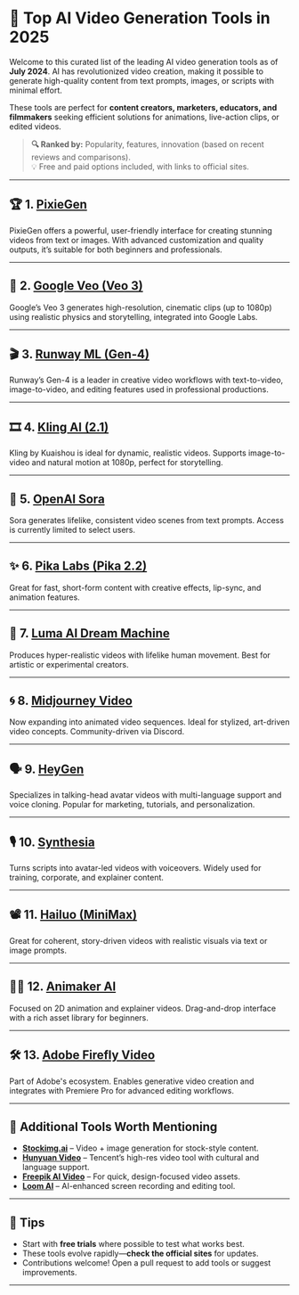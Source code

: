 # 🌟 Top AI Video Generation Tools in 2025

Welcome to this curated list of the leading AI video generation tools as of **July 2024**. AI has revolutionized video creation, making it possible to generate high-quality content from text prompts, images, or scripts with minimal effort.

These tools are perfect for **content creators, marketers, educators, and filmmakers** seeking efficient solutions for animations, live-action clips, or edited videos.

> **🔍 Ranked by:** Popularity, features, innovation (based on recent reviews and comparisons).  
> 💡 Free and paid options included, with links to official sites.

---

## 🏆 1. [PixieGen](https://pixiegen.com)  
PixieGen offers a powerful, user-friendly interface for creating stunning videos from text or images. With advanced customization and quality outputs, it’s suitable for both beginners and professionals.

---

## 🎥 2. [Google Veo (Veo 3)](https://deepmind.google/technologies/veo/)  
Google’s Veo 3 generates high-resolution, cinematic clips (up to 1080p) using realistic physics and storytelling, integrated into Google Labs.

---

## 🎬 3. [Runway ML (Gen-4)](https://runwayml.com/)  
Runway’s Gen-4 is a leader in creative video workflows with text-to-video, image-to-video, and editing features used in professional productions.

---

## 🎞 4. [Kling AI (2.1)](https://kling.kuaishou.com/)  
Kling by Kuaishou is ideal for dynamic, realistic videos. Supports image-to-video and natural motion at 1080p, perfect for storytelling.

---

## 🎥 5. [OpenAI Sora](https://openai.com/sora)  
Sora generates lifelike, consistent video scenes from text prompts. Access is currently limited to select users.

---

## ✨ 6. [Pika Labs (Pika 2.2)](https://pika.art/)  
Great for fast, short-form content with creative effects, lip-sync, and animation features.

---

## 🧠 7. [Luma AI Dream Machine](https://lumalabs.ai/dream-machine)  
Produces hyper-realistic videos with lifelike human movement. Best for artistic or experimental creators.

---

## 🌀 8. [Midjourney Video](https://www.midjourney.com/)  
Now expanding into animated video sequences. Ideal for stylized, art-driven video concepts. Community-driven via Discord.

---

## 🗣 9. [HeyGen](https://www.heygen.com/)  
Specializes in talking-head avatar videos with multi-language support and voice cloning. Popular for marketing, tutorials, and personalization.

---

## 🎙 10. [Synthesia](https://www.synthesia.io/)  
Turns scripts into avatar-led videos with voiceovers. Widely used for training, corporate, and explainer content.

---

## 📽 11. [Hailuo (MiniMax)](https://hailuoai.com/)  
Great for coherent, story-driven videos with realistic visuals via text or image prompts.

---

## 🧑‍🎨 12. [Animaker AI](https://www.animaker.com/)  
Focused on 2D animation and explainer videos. Drag-and-drop interface with a rich asset library for beginners.

---

## 🛠 13. [Adobe Firefly Video](https://www.adobe.com/products/firefly.html)  
Part of Adobe's ecosystem. Enables generative video creation and integrates with Premiere Pro for advanced editing workflows.

---

## 🧩 Additional Tools Worth Mentioning

- [**Stockimg.ai**](https://stockimg.ai) – Video + image generation for stock-style content.
- [**Hunyuan Video**](https://openai.tencent.com/en) – Tencent’s high-res video tool with cultural and language support.
- [**Freepik AI Video**](https://www.freepik.com/) – For quick, design-focused video assets.
- [**Loom AI**](https://www.loom.com/) – AI-enhanced screen recording and editing tool.

---

## 📌 Tips

- Start with **free trials** where possible to test what works best.
- These tools evolve rapidly—**check the official sites** for updates.
- Contributions welcome! Open a pull request to add tools or suggest improvements.

---
